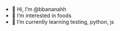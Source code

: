 - 👋 Hi, I’m @bbananahh
- 👀 I’m interested in foods
- 🌱 I’m currently learning testing, python, js


<!---
bbananahh/bbananahh is a ✨ special ✨ repository because its `README.md` (this file) appears on your GitHub profile.
You can click the Preview link to take a look at your changes.
--->
